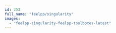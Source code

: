 ```yaml
---
id: 253
full_name: "feelpp/singularity"
images: 
  - "feelpp-singularity-feelpp-toolboxes-latest"
---
```

